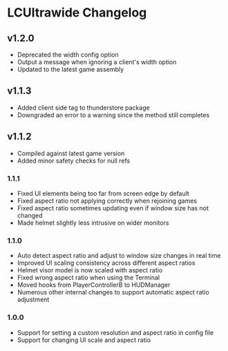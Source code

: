 # LCUltrawide Changelog

## v1.2.0

- Deprecated the width config option
- Output a message when ignoring a client's width option
- Updated to the latest game assembly

## v1.1.3

- Added client side tag to thunderstore package
- Downgraded an error to a warning since the method still completes

## v1.1.2

- Compiled against latest game version
- Added minor safety checks for null refs

### 1.1.1

- Fixed UI elements being too far from screen edge by default
- Fixed aspect ratio not applying correctly when rejoining games
- Fixed aspect ratio sometimes updating even if window size has not changed
- Made helmet slightly less intrusive on wider monitors

### 1.1.0

- Auto detect aspect ratio and adjust to window size changes in real time
- Improved UI scaling consistency across different aspect ratios
- Helmet visor model is now scaled with aspect ratio
- Fixed wrong aspect ratio when using the Terminal
- Moved hooks from PlayerControllerB to HUDManager
- Numerous other internal changes to support automatic aspect ratio adjustment

### 1.0.0

- Support for setting a custom resolution and aspect ratio in config file
- Support for changing UI scale and aspect ratio
